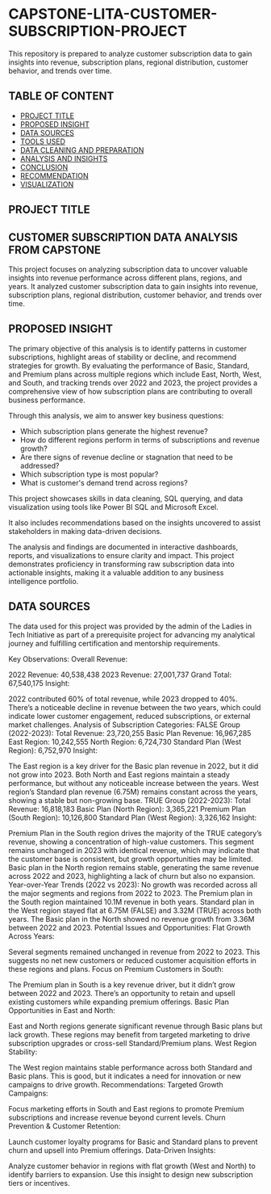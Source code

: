 # CAPSTONE-LITA-CUSTOMER-SUBSCRIPTION-PROJECT
This repository is prepared to analyze customer subscription data to gain insights into revenue, subscription plans, regional distribution, customer behavior, and trends over time.

## TABLE OF CONTENT
- [PROJECT TITLE](PROJECT-TITLE)
- [PROPOSED INSIGHT](PROPOSED-INSIGHT)
- [DATA SOURCES](DATA-SOURCES)
- [TOOLS USED](TOOLS-USED)
- [DATA CLEANING AND PREPARATION](DATA-CLEANING-AND-PREPARATION)
- [ANALYSIS AND INSIGHTS](ANALYSIS-AND-INSIGHTS)
- [CONCLUSION](CONCLUSION)
- [RECOMMENDATION](RECOMMENDATION)
- [VISUALIZATION](VISUALIZATION)

## PROJECT TITLE

## **CUSTOMER SUBSCRIPTION DATA ANALYSIS FROM CAPSTONE** 

This project focuses on analyzing subscription data to uncover valuable insights into revenue performance across different plans, regions, and years. It analyzed customer subscription data to gain insights into revenue, subscription plans, regional distribution, customer behavior, and trends over time.

## PROPOSED INSIGHT

The primary objective of this analysis is to identify patterns in customer subscriptions, highlight areas of stability or decline, and recommend strategies for growth. By evaluating the performance of Basic, Standard, and Premium plans across multiple regions which include East, North, West, and South, and tracking trends over 2022 and 2023, the project provides a comprehensive view of how subscription plans are contributing to overall business performance.

Through this analysis, we aim to answer key business questions:

- Which subscription plans generate the highest revenue?
- How do different regions perform in terms of subscriptions and revenue growth?
- Are there signs of revenue decline or stagnation that need to be addressed?
- Which subscription type is most popular?
- What is customer's demand trend across regions?

This project showcases skills in data cleaning, SQL querying, and data visualization using tools like Power BI SQL and Microsoft Excel. 

It also includes recommendations based on the insights uncovered to assist stakeholders in making data-driven decisions.

The analysis and findings are documented in interactive dashboards, reports, and visualizations to ensure clarity and impact. This project demonstrates proficiency in transforming raw subscription data into actionable insights, making it a valuable addition to any business intelligence portfolio.

## DATA SOURCES

The data used for this project was provided by the admin of the Ladies in Tech Initiative as part of a prerequisite project for advancing my analytical journey and fulfilling certification and mentorship requirements.

Key Observations:
Overall Revenue:

2022 Revenue: 40,538,438
2023 Revenue: 27,001,737
Grand Total: 67,540,175
Insight:

2022 contributed 60% of total revenue, while 2023 dropped to 40%. There’s a noticeable decline in revenue between the two years, which could indicate lower customer engagement, reduced subscriptions, or external market challenges.
Analysis of Subscription Categories:
FALSE Group (2022-2023):
Total Revenue: 23,720,255
Basic Plan Revenue: 16,967,285
East Region: 10,242,555
North Region: 6,724,730
Standard Plan (West Region): 6,752,970
Insight:

The East region is a key driver for the Basic plan revenue in 2022, but it did not grow into 2023. Both North and East regions maintain a steady performance, but without any noticeable increase between the years.
West region’s Standard plan revenue (6.75M) remains constant across the years, showing a stable but non-growing base.
TRUE Group (2022-2023):
Total Revenue: 16,818,183
Basic Plan (North Region): 3,365,221
Premium Plan (South Region): 10,126,800
Standard Plan (West Region): 3,326,162
Insight:

Premium Plan in the South region drives the majority of the TRUE category’s revenue, showing a concentration of high-value customers. This segment remains unchanged in 2023 with identical revenue, which may indicate that the customer base is consistent, but growth opportunities may be limited.
Basic plan in the North region remains stable, generating the same revenue across 2022 and 2023, highlighting a lack of churn but also no expansion.
Year-over-Year Trends (2022 vs 2023):
No growth was recorded across all the major segments and regions from 2022 to 2023. The Premium plan in the South region maintained 10.1M revenue in both years.
Standard plan in the West region stayed flat at 6.75M (FALSE) and 3.32M (TRUE) across both years.
The Basic plan in the North showed no revenue growth from 3.36M between 2022 and 2023.
Potential Issues and Opportunities:
Flat Growth Across Years:

Several segments remained unchanged in revenue from 2022 to 2023. This suggests no net new customers or reduced customer acquisition efforts in these regions and plans.
Focus on Premium Customers in South:

The Premium plan in South is a key revenue driver, but it didn’t grow between 2022 and 2023. There’s an opportunity to retain and upsell existing customers while expanding premium offerings.
Basic Plan Opportunities in East and North:

East and North regions generate significant revenue through Basic plans but lack growth. These regions may benefit from targeted marketing to drive subscription upgrades or cross-sell Standard/Premium plans.
West Region Stability:

The West region maintains stable performance across both Standard and Basic plans. This is good, but it indicates a need for innovation or new campaigns to drive growth.
Recommendations:
Targeted Growth Campaigns:

Focus marketing efforts in South and East regions to promote Premium subscriptions and increase revenue beyond current levels.
Churn Prevention & Customer Retention:

Launch customer loyalty programs for Basic and Standard plans to prevent churn and upsell into Premium offerings.
Data-Driven Insights:

Analyze customer behavior in regions with flat growth (West and North) to identify barriers to expansion. Use this insight to design new subscription tiers or incentives.
